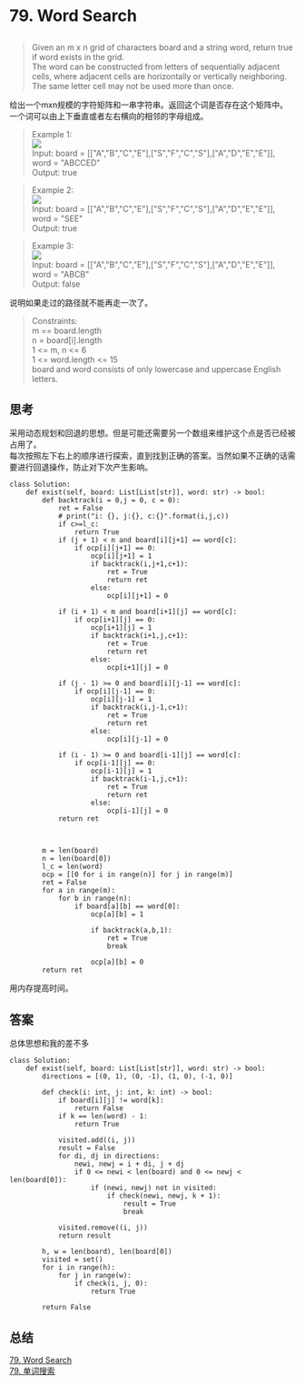 # 79. Word Search
##
>Given an m x n grid of characters board and a string word, return true if word exists in the grid.    
The word can be constructed from letters of sequentially adjacent cells, where adjacent cells are horizontally or vertically neighboring. The same letter cell may not be used more than once.

给出一个mxn规模的字符矩阵和一串字符串。返回这个词是否存在这个矩阵中。  
一个词可以由上下垂直或者左右横向的相邻的字母组成。 

>Example 1:    
![](https://assets.leetcode.com/uploads/2020/11/04/word2.jpg)   
Input: board = [["A","B","C","E"],["S","F","C","S"],["A","D","E","E"]], word = "ABCCED"    
Output: true  

>Example 2:    
![](https://assets.leetcode.com/uploads/2020/11/04/word-1.jpg)    
Input: board = [["A","B","C","E"],["S","F","C","S"],["A","D","E","E"]], word = "SEE"    
Output: true

>Example 3:    
![](https://assets.leetcode.com/uploads/2020/10/15/word3.jpg)    
Input: board = [["A","B","C","E"],["S","F","C","S"],["A","D","E","E"]], word = "ABCB"    
Output: false  

说明如果走过的路径就不能再走一次了。

>Constraints:    
m == board.length    
n = board[i].length    
1 <= m, n <= 6    
1 <= word.length <= 15    
board and word consists of only lowercase and uppercase English letters.  

## 思考
采用动态规划和回退的思想。但是可能还需要另一个数组来维护这个点是否已经被占用了。    
每次按照左下右上的顺序进行探索，直到找到正确的答案。当然如果不正确的话需要进行回退操作，防止对下次产生影响。
```python3
class Solution:
    def exist(self, board: List[List[str]], word: str) -> bool:
        def backtrack(i = 0,j = 0, c = 0):
            ret = False
            # print("i: {}, j:{}, c:{}".format(i,j,c))
            if c>=l_c:
                return True
            if (j + 1) < n and board[i][j+1] == word[c]:
                if ocp[i][j+1] == 0:
                    ocp[i][j+1] = 1
                    if backtrack(i,j+1,c+1):
                        ret = True
                        return ret
                    else:
                        ocp[i][j+1] = 0
                        
            if (i + 1) < m and board[i+1][j] == word[c]:
                if ocp[i+1][j] == 0:
                    ocp[i+1][j] = 1
                    if backtrack(i+1,j,c+1):
                        ret = True
                        return ret
                    else:
                        ocp[i+1][j] = 0
                        
            if (j - 1) >= 0 and board[i][j-1] == word[c]:
                if ocp[i][j-1] == 0:
                    ocp[i][j-1] = 1
                    if backtrack(i,j-1,c+1):
                        ret = True
                        return ret
                    else:
                        ocp[i][j-1] = 0
                        
            if (i - 1) >= 0 and board[i-1][j] == word[c]:
                if ocp[i-1][j] == 0:
                    ocp[i-1][j] = 1
                    if backtrack(i-1,j,c+1):
                        ret = True
                        return ret
                    else:
                        ocp[i-1][j] = 0
            return ret
            
            
        
        m = len(board)
        n = len(board[0])
        l_c = len(word)
        ocp = [[0 for i in range(n)] for j in range(m)]
        ret = False
        for a in range(m):
            for b in range(n):
                if board[a][b] == word[0]:
                    ocp[a][b] = 1
                    
                    if backtrack(a,b,1):
                        ret = True
                        break
                        
                    ocp[a][b] = 0
        return ret     
```
用内存提高时间。

## 答案
总体思想和我的差不多
```python3
class Solution:
    def exist(self, board: List[List[str]], word: str) -> bool:
        directions = [(0, 1), (0, -1), (1, 0), (-1, 0)]

        def check(i: int, j: int, k: int) -> bool:
            if board[i][j] != word[k]:
                return False
            if k == len(word) - 1:
                return True
            
            visited.add((i, j))
            result = False
            for di, dj in directions:
                newi, newj = i + di, j + dj
                if 0 <= newi < len(board) and 0 <= newj < len(board[0]):
                    if (newi, newj) not in visited:
                        if check(newi, newj, k + 1):
                            result = True
                            break
            
            visited.remove((i, j))
            return result

        h, w = len(board), len(board[0])
        visited = set()
        for i in range(h):
            for j in range(w):
                if check(i, j, 0):
                    return True
        
        return False
```

## 总结
[79. Word Search](https://leetcode.com/problems/word-search/)  
[79. 单词搜索](https://leetcode.cn/problems/word-search/)